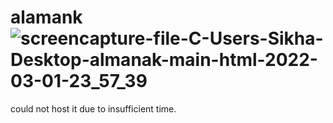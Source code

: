 # alamank![screencapture-file-C-Users-Sikha-Desktop-almanak-main-html-2022-03-01-23_57_39](https://user-images.githubusercontent.com/83865307/156227512-444d9c1a-c157-4056-84d1-e54e60f7be74.png)
could not host it due to insufficient time.
